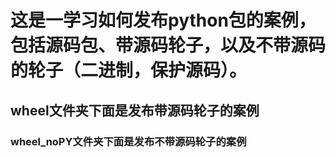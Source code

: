 <h1>这是一学习如何发布python包的案例，包括源码包、带源码轮子，以及不带源码的轮子（二进制，保护源码）。</h1>

<h2>wheel文件夹下面是发布带源码轮子的案例</h2>

<h3>wheel_noPY文件夹下面是发布不带源码轮子的案例</h3>


